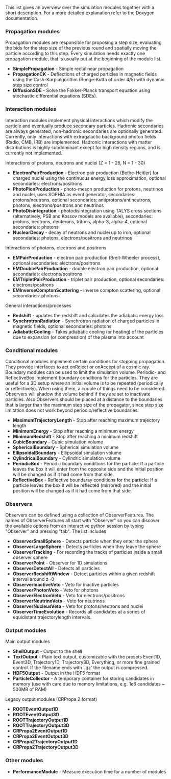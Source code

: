 This list gives an overview over the simulation modules together with a short description.
For a more detailed explanation refer to the Doxygen documentation.

### Propagation modules
Propagation modules are responsible for proposing a step size, evaluating the bids for the step size of the previous round and spatially moving the particle according to this step. Every simulation needs exactly one propagation module, that is usually put at the beginning of the module list.

* **SimplePropagation** - Simple rectalinear propagation
* **PropagationCK** - Deflections of charged particles in magnetic fields using the Cash-Karp algorithm (Runge-Kutta of order 4/5) with dynamic step size control
* **DiffusionSDE** - Solve the Fokker-Planck transport equation using stochastic differential equations (SDEs).

### Interaction modules
Interaction modules implement physical interactions which modify the particle and eventually produce secondary particles. Hadronic secondaries are always generated, non-hadronic secondaries are optionally generated.
Currently, only interactions with extragalactic background photon fields (Radio, CMB, IRB) are implemented.
Hadronic interactions with matter distributions is highly subdominant except for high density regions, and is currently not implemented.

Interactions of protons, neutrons and nuclei (Z = 1 - 26, N = 1 - 30)

* **ElectronPairProduction** - Electron pair production (Bethe-Heitler) for charged nuclei using the continuous energy loss approximation, optional secondaries: electrons/positrons
* **PhotoPionProduction** - photo-meson production for protons, neutrinos and nuclei, uses SOPHIA as event generator, secondaries: protons/neutrons, optional secondaries: antiprotons/antineutrons, photons, electrons/positrons and neutrinos
* **PhotoDisintegration** - photodisintegration using TALYS cross sections (alternatively, PSB and Kossov models are available), secondaries: protons, neutrons, deuterons, tritons, alpha-3, alpha-4, optional secondaries: photons
* **NuclearDecay** - decay of neutrons and nuclei up to iron, optional secondaries: photons, electrons/positrons and neutrinos

Interactions of photons, electrons and positrons

* **EMPairProduction** - electron pair production (Breit-Wheeler process), optional secondaries: electrons/positrons
* **EMDoublePairProduction** - double electron pair production, optional secondaries: electrons/positrons
* **EMTripletPairProduction** - triplet pair production, optional secondaries: electrons/positrons
* **EMInverseComptonScattering** - inverse compton scattering, optional secondaries: photons

General interactions/processes

* **Redshift** - updates the redshift and calculates the adiabatic energy loss
* **SynchrotronRadiation** - Synchrotron radiation of charged particles in magnetic fields, optional secondaries: photons
* **AdiabaticCooling** - Takes adiabatic cooling (or heating) of the particles due to expansion (or compression) of the plasma into account

### Conditional modules
Conditional modules implement certain conditions for stopping propagation.
They provide interfaces to act onReject or onAccept of a cosmic ray.
Boundary modules can be used to limit the simulation volume.
Periodic- and ReflectiveBox implement boundary conditions for the particles. They are useful for a 3D setup where an initial volume is to be repeated (periodically or reflectively). When using them, a couple of things need to be considered. Observers will shadow the volume behind if they are set to inactivate particles. Also Observers should be placed at a distance to the boundaries that is larger than the maximum step size of the propagator, since step size limitation does not work beyond periodic/reflective boundaries.

* **MaximumTrajectoryLength** - Stop after reaching maximum trajectory length
* **MinimumEnergy** - Stop after reaching a minimum energy
* **MinimumRedshift** - Stop after reaching a minimum redshift
* **CubicBoundary** - Cubic simulation volume
* **SphericalBoundary** - Spherical simulation volume
* **EllipsoidalBoundary** - Ellipsoidal simulation volume
* **CylindricalBoundary** - Cylindric simulation volume
* **PeriodicBox** - Periodic boundary conditions for the particle: If a particle leaves the box it will enter from the opposite side and the initial position will be changed as if it had come from that side.
* **ReflectiveBox** - Reflective boundaray conditions for the particle: If a particle leaves the box it will be reflected (mirrored) and the initial position will be changed as if it had come from that side.

### Observers
Observers can be defined using a collection of ObserverFeatures.
The names of ObserverFeatures all start with "Observer" so you can discover the available options from an interactive python session by typing "Observer" and pressing "tab". The list includes
* **ObserverSmallSphere** - Detects particle when they enter the sphere
* **ObserverLargeSphere** - Detects particles when they leave the sphere
* **ObserverTracking** - For recording the tracks of particles inside a small observer sphere
* **ObserverPoint** - Observer for 1D simulations
* **ObserverDetectAll** - Detects all particles
* **ObserverRedshiftWindow** - Detect particles within a given redshift interval around z=0
* **ObserverInactiveVeto** - Veto for inactive particles
* **ObserverPhotonVeto** - Veto for photons
* **ObserverElectronVeto** - Veto for electrons/positrons
* **ObserverNeutrinoVeto** - Veto for neutrinos
* **ObserverNucleusVeto** - Veto for protons/neutrons and nuclei
* **ObserverTimeEvolution** - Records all candidates at a series of equidistant trajectorylength intervals.

### Output modules
Main output modules
* **ShellOutput** - Output to the shell
* **TextOutput** - Plain text output, customizable with the presets Event1D, Event3D, Trajectory1D, Trajectory3D, Everything, or more fine grained control. If the filename ends with '.gz' the output is compressed.
* **HDF5Output** - Output in the HDF5 format
* **ParticleCollector** - A temporary container for storing candidates in memory (use with care due to memory limitations, e.g. 1e6 candidates ~ 500MB of RAM)

Legacy output modules (CRPropa 2 format)
* **ROOTEventOutput1D**
* **ROOTEventOutput3D**
* **ROOTTrajectoryOutput1D**
* **ROOTTrajectoryOutput3D**
* **CRPropa2EventOutput1D**
* **CRPropa2EventOutput3D**
* **CRPropa2TrajectoryOutput1D**
* **CRPropa2TrajectoryOutput3D**

### Other modules
* **PerformanceModule** - Measure execution time for a number of modules